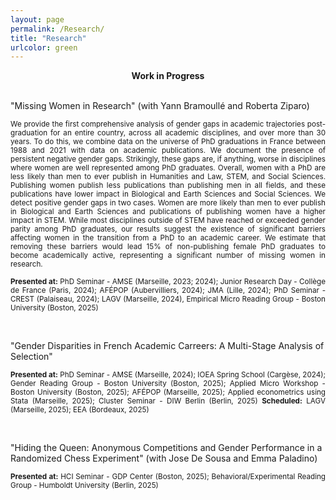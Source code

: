 ```yaml
---
layout: page
permalink: /Research/
title: "Research"
urlcolor: green
---
```


<div align="center">
 <b>Work in Progress</b>
</div>
&nbsp;  

"Missing Women in Research" (with Yann Bramoullé and Roberta Ziparo)
 <p align="justify">
<sub> We provide the first comprehensive analysis of gender gaps in academic trajectories post-graduation for an entire country, across all academic disciplines, and over more than 30 years. To do this, we combine data on the universe of PhD graduations in France between 1988 and 2021 with data on academic publications. We document the presence of persistent negative gender gaps. Strikingly, these gaps are, if anything, worse in disciplines where women are well represented among PhD graduates. Overall, women with a PhD are less likely than men to ever publish in Humanities and Law, STEM, and Social Sciences. Publishing women publish less publications than publishing men in all fields, and these publications have lower impact in Biological and Earth Sciences and Social Sciences. We detect positive gender gaps in two cases. Women are more likely than men to ever publish in Biological and Earth Sciences and publications of publishing women have a higher impact in STEM. While most disciplines outside of STEM have reached or exceeded gender parity among PhD graduates, our results suggest the existence of significant barriers affecting women in the transition from a PhD to an academic career. We estimate that removing these barriers would lead 15% of non-publishing female PhD graduates to become academically active, representing a significant number of missing women in research. </sub> 
</p>
 
<p align="justify">
<sub> <b>Presented at:</b> PhD Seminar - AMSE (Marseille, 2023; 2024); Junior Research Day - Collège de France (Paris, 2024); AFÉPOP (Aubervilliers, 2024); JMA (Lille, 2024); PhD Seminar - CREST (Palaiseau, 2024); LAGV (Marseille, 2024), Empirical Micro Reading Group - Boston University (Boston, 2025) </sub>

</p>
&nbsp;  


"Gender Disparities in French Academic Carreers: A Multi-Stage Analysis of Selection"

<p align="justify">
<sub> <b>Presented at:</b> PhD Seminar - AMSE (Marseille, 2024); IOEA Spring School (Cargèse, 2024); Gender Reading Group - Boston University (Boston, 2025); Applied Micro Workshop - Boston University (Boston, 2025); AFÉPOP (Marseille, 2025); Applied econometrics using Stata (Marseille, 2025); Cluster Seminar - DIW Berlin (Berlin, 2025) <b> Scheduled:</b> LAGV (Marseille, 2025); EEA (Bordeaux, 2025) </sub>

</p>
&nbsp;  


"Hiding the Queen: Anonymous Competitions and Gender Performance in a Randomized Chess Experiment" (with Jose De Sousa and Emma Paladino)

<p align="justify">
<sub> <b>Presented at:</b> HCI Seminar - GDP Center (Boston, 2025); Behavioral/Experimental Reading Group - Humboldt University (Berlin, 2025)

